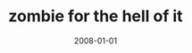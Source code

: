 ---
layout: base.njk
title : 'zombie for the hell of it' 
view_title : 'zombie for the hell of it' 
year : '2008' 
date : '2008-01-01' 
img_file : '/drawing/zombieforthehellofit.png' 
html_file : 'zombieforthehellofit' 
next_html : 'iwilltakecareofyouwhenyougrowold.html' 
year_order : '2' 
permalink : "title/{{html_file}}.html"
---